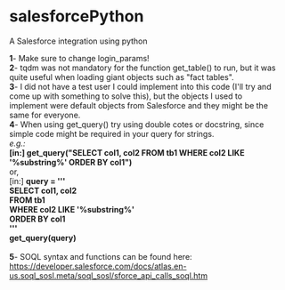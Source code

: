 # salesforcePython
A Salesforce integration using python

__1__- Make sure to change login_params! <br>
__2__- tqdm was not mandatory for the function get_table() to run, but it was quite useful when loading giant objects such as "fact tables". <br>
__3__- I did not have a test user I could implement into this code (I'll try and come up with something to solve this), but the objects I used to <br>implement were default objects from Salesforce and they might be the same for everyone.<br> 
__4__- When using get_query() try using double cotes or docstring, since simple code might be required in your query for strings.<br>
  _e.g.:_ <br>
  __[in:] get_query("SELECT col1, col2 FROM tb1 WHERE col2 LIKE '%substring%' ORDER BY col1")__<br>
  or,<br>
  [in:] __query = '''__<br>
                __SELECT col1, col2__<br>
                __FROM tb1__<br>
                __WHERE col2 LIKE '%substring%'__<br>
                __ORDER BY col1__<br>
              __'''__<br>
        __get_query(query)__<br><br>
__5__- SOQL syntax and functions can be found here: https://developer.salesforce.com/docs/atlas.en-us.soql_sosl.meta/soql_sosl/sforce_api_calls_soql.htm<br>
